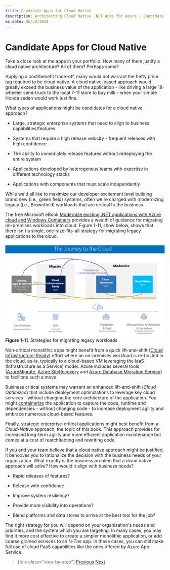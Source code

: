 ```yaml
---
title: Candidate Apps for Cloud Native
description: Architecting Cloud Native .NET Apps for Azure | Candidate Apps for Cloud Native
ms.date: 06/30/2019
---
```

# Candidate Apps for Cloud Native

Take a close look at the apps in your portfolio. How many of them justify a cloud native architecture? All of them? Perhaps some?

Applying a cost/benefit trade-off, many would not warrant the hefty price tag required to be cloud native. A cloud native-based approach would greatly exceed the business value of the application - like driving a large 18-wheeler semi-truck to the local 7-11 store to buy milk - when your simple Honda sedan would work just fine.

What types of applications might be candidates for a cloud native approach?

- Large, strategic enterprise systems that need to align to business capabilities/features

- Systems that require a high release velocity - frequent releases with high confidence

- The ability to immediately release features without redeploying the entire system

- Applications developed by heterogenous teams with expertise in different technology stacks

- Applications with components that must scale independently

While we'd all like to maximize our developer excitement level building brand new (i.e., green field) systems, often we're charged with modernizing legacy (i.e., Brownfield) workloads that are critical to the business.

The free Microsoft eBook [Modernize existing .NET applications with Azure cloud and Windows Containers](https://dotnet.microsoft.com/download/thank-you/modernizing-existing-net-apps-ebook) provides a wealth of guidance for migrating on-premises workloads into cloud. Figure 1-11, show below, shows that there isn't a single, one-size-fits-all strategy for migrating legacy applications to the cloud.

![Strategies for migrating legacy workloads](media/strategies-for-migrating-legacy-workloads.png)
**Figure 1-11**. Strategies for migrating legacy workloads

Non-critical monolithic apps might benefit from a quick lift-and-shift ([Cloud Infrastructure-Ready](https://docs.microsoft.com/dotnet/standard/modernize-with-azure-and-containers/lift-and-shift-existing-apps-azure-iaas)) effort where an on-premises workload is re-hosted in the cloud, as-is, typically to a cloud-based VM leveraging the IaaS (Infrastructure as a Service) model. Azure includes several tools ([AzureMigrate](https://aka.ms/azuremigrate), [Azure SiteRecovery](https://azure.microsoft.com/services/site-recovery/) and [Azure Database Migration Service](https://azure.microsoft.com/campaigns/database-migration/)) to facilitate such a move.

Business critical systems may warrant an enhanced lift-and-shift (*Cloud Optimized*) that include deployment optimizations to leverage key cloud services - without changing the core architecture of the application. You might [containerize](https://docs.microsoft.com/virtualization/windowscontainers/about/) the application to capture the code, runtime and dependencies - without changing code - to increase deployment agility and embrace numerous cloud-based features.

Finally, strategic enterprise-critical applications might best benefit from a *Cloud-Native* approach, the topic of this book. This approach provides for increased long-term agility and more efficient application maintenance but comes at a cost of rearchitecting and rewriting code.

If you and your team believe that a cloud native approach might be justified, it behooves you to rationalize the decision with the business needs of your organization. What exactly is the business problem that a cloud native approach will solve? How would it align with business needs?

- Rapid releases of features?

- Release with confidence

- Improve system resiliency?

- Provide more visibility into operations?

- Blend platforms and data stores to arrive at the best tool for the job?

The right strategy for you will depend on your organization's needs and priorities, and the system which you are targeting. In many cases, you may find it more cost effective to create a simpler monolithic application, or add coarse grained services to an N-Tier app. In these cases, you can still make full use of cloud PaaS capabilities like the ones offered by Azure App Service.


>[!div class="step-by-step"]
>[Previous](defining-cloud-native.md)
>[Next](azure-cloud-native-development-stack.md)
